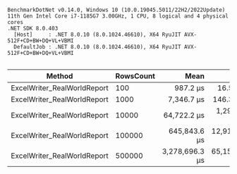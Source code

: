 ```

BenchmarkDotNet v0.14.0, Windows 10 (10.0.19045.5011/22H2/2022Update)
11th Gen Intel Core i7-1185G7 3.00GHz, 1 CPU, 8 logical and 4 physical cores
.NET SDK 8.0.403
  [Host]     : .NET 8.0.10 (8.0.1024.46610), X64 RyuJIT AVX-512F+CD+BW+DQ+VL+VBMI
  DefaultJob : .NET 8.0.10 (8.0.1024.46610), X64 RyuJIT AVX-512F+CD+BW+DQ+VL+VBMI


```
| Method                      | RowsCount | Mean           | Error        | StdDev        | Median         | Gen0   | Allocated |
|---------------------------- |---------- |---------------:|-------------:|--------------:|---------------:|-------:|----------:|
| ExcelWriter_RealWorldReport | 100       |       987.2 μs |     16.59 μs |      14.70 μs |       985.1 μs | 1.9531 |  14.94 KB |
| ExcelWriter_RealWorldReport | 1000      |     7,346.7 μs |    146.30 μs |     129.69 μs |     7,322.4 μs |      - |  13.83 KB |
| ExcelWriter_RealWorldReport | 10000     |    64,722.2 μs |  1,291.23 μs |   2,048.02 μs |    64,900.7 μs |      - |  15.18 KB |
| ExcelWriter_RealWorldReport | 100000    |   645,843.6 μs | 12,911.60 μs |  35,126.97 μs |   660,441.0 μs |      - |  17.13 KB |
| ExcelWriter_RealWorldReport | 500000    | 3,278,696.3 μs | 65,158.05 μs | 122,382.62 μs | 3,263,196.8 μs |      - |  74.73 KB |
